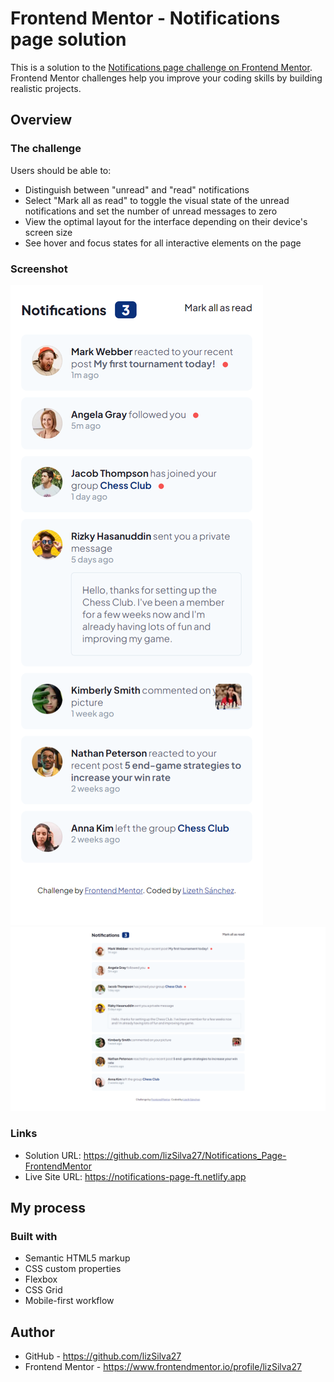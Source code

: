 # Frontend Mentor - Notifications page solution

This is a solution to the [Notifications page challenge on Frontend Mentor](https://www.frontendmentor.io/challenges/notifications-page-DqK5QAmKbC). Frontend Mentor challenges help you improve your coding skills by building realistic projects. 

## Overview

### The challenge

Users should be able to:

- Distinguish between "unread" and "read" notifications
- Select "Mark all as read" to toggle the visual state of the unread notifications and set the number of unread messages to zero
- View the optimal layout for the interface depending on their device's screen size
- See hover and focus states for all interactive elements on the page

### Screenshot

![](./design/viewMobile.png)
![](./design/viewDesktop.png)

### Links

- Solution URL: https://github.com/lizSilva27/Notifications_Page-FrontendMentor
- Live Site URL: https://notifications-page-ft.netlify.app

## My process

### Built with

- Semantic HTML5 markup
- CSS custom properties
- Flexbox
- CSS Grid
- Mobile-first workflow

## Author

 - GitHub - https://github.com/lizSilva27
 - Frontend Mentor - https://www.frontendmentor.io/profile/lizSilva27
